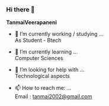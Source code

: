 ### Hi there 👋


**TanmaiVeerapaneni**

- 🔭 I’m currently working / studying ...  
  As Student - Btech
  
- 🌱 I’m currently learning ...  
  Computer Sciences
  
- 🤔 I’m looking for help with ...  
  Technological aspects
  
- 📫 How to reach me: ...  
  Email : tanmai2002@gmail.com
  


